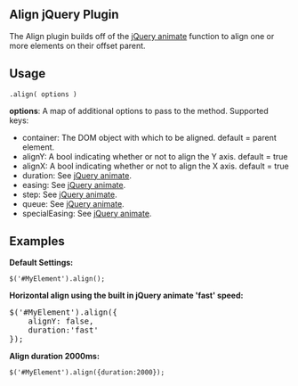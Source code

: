 ## Align jQuery Plugin

The Align plugin builds off of the [jQuery animate](http://api.jquery.com/animate/) function to align one or more elements on their offset parent.

## Usage

	.align( options )
**options**: A map of additional options to pass to the method. Supported keys:

* container: The DOM object with which to be aligned. default = parent element.
* alignY: A bool indicating whether or not to align the Y axis. default = true
* alignX: A bool indicating whether or not to align the X axis. default = true
* duration: See [jQuery animate](http://api.jquery.com/animate/).
* easing: See [jQuery animate](http://api.jquery.com/animate/).
* step: See [jQuery animate](http://api.jquery.com/animate/).
* queue: See [jQuery animate](http://api.jquery.com/animate/).
* specialEasing: See [jQuery animate](http://api.jquery.com/animate/).

## Examples

**Default Settings:**

```
$('#MyElement').align();
```

**Horizontal align using the built in jQuery animate 'fast' speed:**
<pre>
$('#MyElement').align({
	alignY: false,
	duration:'fast'
});
</pre>

**Align duration 2000ms:**

```
$('#MyElement').align({duration:2000});
```
